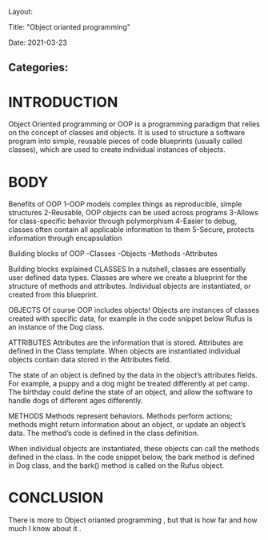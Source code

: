 Layout:

Title: "Object orianted programming"

Date: 2021-03-23

## Categories:

# INTRODUCTION

Object Oriented programming or OOP is a programming paradigm that relies on the concept of classes and objects. It is used to structure a software program into simple, reusable pieces of code blueprints (usually called classes), which are used to create individual instances of objects.

# BODY

Benefits of OOP
1-OOP models complex things as reproducible, simple structures
2-Reusable, OOP objects can be used across programs
3-Allows for class-specific behavior through polymorphism
4-Easier to debug, classes often contain all applicable information to them
5-Secure, protects information through encapsulation

Building blocks of OOP
-Classes
-Objects
-Methods
-Attributes

Building blocks explained
CLASSES
In a nutshell, classes are essentially user defined data types. Classes are where we create a blueprint for the structure of methods and attributes. Individual objects are instantiated, or created from this blueprint.

OBJECTS
Of course OOP includes objects! Objects are instances of classes created with specific data, for example in the code snippet below Rufus is an instance of the Dog class.

ATTRIBUTES
Attributes are the information that is stored. Attributes are defined in the Class template. When objects are instantiated individual objects contain data stored in the Attributes field.

The state of an object is defined by the data in the object’s attributes fields. For example, a puppy and a dog might be treated differently at pet camp. The birthday could define the state of an object, and allow the software to handle dogs of different ages differently.

METHODS
Methods represent behaviors. Methods perform actions; methods might return information about an object, or update an object’s data. The method’s code is defined in the class definition.

When individual objects are instantiated, these objects can call the methods defined in the class. In the code snippet below, the bark method is defined in Dog class, and the bark() method is called on the Rufus object.

# CONCLUSION

There is more to Object orianted programming , but that is how far and how much I know about it .
